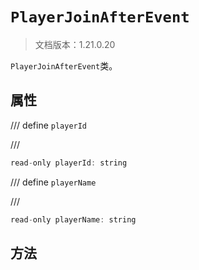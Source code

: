 # `PlayerJoinAfterEvent`

> 文档版本：1.21.0.20

`PlayerJoinAfterEvent`类。

## 属性

/// define
`playerId`


///

```js
read-only playerId: string
```


/// define
`playerName`


///

```js
read-only playerName: string
```


## 方法
